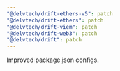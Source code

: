 ```yaml
---
"@delvtech/drift-ethers-v5": patch
"@delvtech/drift-ethers": patch
"@delvtech/drift-viem": patch
"@delvtech/drift-web3": patch
"@delvtech/drift": patch
---
```


Improved package.json configs.
